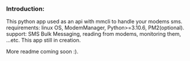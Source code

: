 ### Introduction:
This python app used as an api with mmcli to handle your modems sms.
requirements: linux OS, ModemManager, Python>=3.10.6, PM2(optional).
support: SMS Bulk Messaging, reading from modems, monitoring them, ...etc.
This app still in creation.

More readme coming soon :).